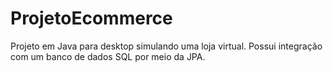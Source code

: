# ProjetoEcommerce
Projeto em Java para desktop simulando uma loja virtual. Possui integração com um banco de dados SQL por meio da JPA.
